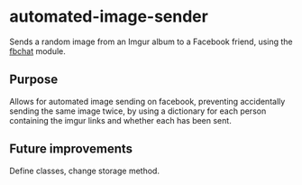 # automated-image-sender
Sends a random image from an Imgur album to a Facebook friend, using the <a href="https://github.com/carpedm20/fbchat">fbchat</a> module.

<h2>Purpose</h2>

Allows for automated image sending on facebook, preventing accidentally sending the same image twice, by using a dictionary for each person containing the imgur links and whether each has been sent.  

<h2>Future improvements</h2>

Define classes, change storage method.
